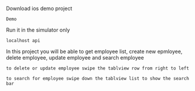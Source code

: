 
Download ios demo project
```
Demo
```

Run it in the simulator only 
```
localhost api
```

In this project you will be able to get employee list, create new epmloyee, delete employee, update employee and search employee

```
to delete or update employee swipe the tablview row from right to left
```

```
to search for employee swipe down the tablview list to show the search bar
```
